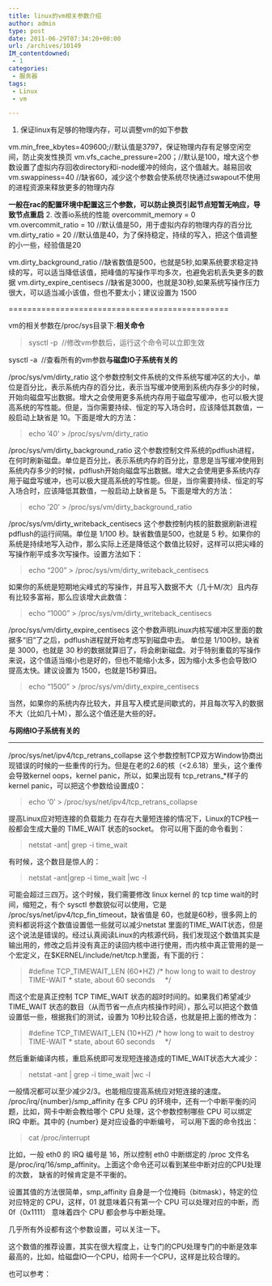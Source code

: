 ```yaml
---
title: linux的vm相关参数介绍
author: admin
type: post
date: 2011-06-29T07:34:20+00:00
url: /archives/10149
IM_contentdowned:
 - 1
categories:
 - 服务器
tags:
 - Linux
 - vm

---
```

1. 保证linux有足够的物理内存，可以调整vm的如下参数

vm.min\_free\_kbytes=409600;//默认值是3797，保证物理内存有足够空闲空间，防止突发性换页
vm.vfs\_cache\_pressure=200；//默认是100，增大这个参数设置了虚拟内存回收directory和i-node缓冲的倾向，这个值越大。越易回收
vm.swappiness=40 //缺省60，减少这个参数会使系统尽快通过swapout不使用的进程资源来释放更多的物理内存

**一般在rac的配置环境中配置这三个参数，可以防止换页引起节点短暂无响应，导致节点重启**
2. 改善io系统的性能
overcommit_memory = 0
vm.overcommit_ratio = 10 //默认值是50，用于虚拟内存的物理内存的百分比
vm.dirty_ratio = 20 //默认值是40，为了保持稳定，持续的写入，把这个值调整的小一些，经验值是20


vm.dirty\_background\_ratio //缺省数值是500，也就是5秒,如果系统要求稳定持续的写，可以适当降低该值，把峰值的写操作平均多次，也避免宕机丢失更多的数据
vm.dirty\_expire\_centisecs //缺省是3000，也就是30秒,如果系统写操作压力很大，可以适当减小该值，但也不要太小；建议设置为 1500

===============================================

vm的相关参数在/proc/sys目录下:**相关命令**

> sysctl -p  //修改vm参数后，运行这个命令可以立即生效

 sysctl -a  //查看所有的vm参数**与磁盘IO子系统有关的**

/proc/sys/vm/dirty_ratio
这个参数控制文件系统的文件系统写缓冲区的大小，单位是百分比，表示系统内存的百分比，表示当写缓冲使用到系统内存多少的时候，开始向磁盘写出数据。增大之会使用更多系统内存用于磁盘写缓冲，也可以极大提高系统的写性能。但是，当你需要持续、恒定的写入场合时，应该降低其数值，一般启动上缺省是 10。下面是增大的方法：

> echo ’40’ > /proc/sys/vm/dirty_ratio

/proc/sys/vm/dirty_background_ratio
这个参数控制文件系统的pdflush进程，在何时刷新磁盘。单位是百分比，表示系统内存的百分比，意思是当写缓冲使用到系统内存多少的时候，pdflush开始向磁盘写出数据。增大之会使用更多系统内存用于磁盘写缓冲，也可以极大提高系统的写性能。但是，当你需要持续、恒定的写入场合时，应该降低其数值，一般启动上缺省是 5。下面是增大的方法：

> echo ’20’ > /proc/sys/vm/dirty\_background\_ratio

/proc/sys/vm/dirty_writeback_centisecs
这个参数控制内核的脏数据刷新进程pdflush的运行间隔。单位是 1/100 秒。缺省数值是500，也就是 5 秒。如果你的系统是持续地写入动作，那么实际上还是降低这个数值比较好，这样可以把尖峰的写操作削平成多次写操作。设置方法如下：

> echo “200” > /proc/sys/vm/dirty\_writeback\_centisecs

如果你的系统是短期地尖峰式的写操作，并且写入数据不大（几十M/次）且内存有比较多富裕，那么应该增大此数值：

> echo “1000” > /proc/sys/vm/dirty\_writeback\_centisecs

/proc/sys/vm/dirty_expire_centisecs
这个参数声明Linux内核写缓冲区里面的数据多“旧”了之后，pdflush进程就开始考虑写到磁盘中去。
单位是 1/100秒。缺省是 3000，也就是 30 秒的数据就算旧了，将会刷新磁盘。对于特别重载的写操作来说，这个值适当缩小也是好的，但也不能缩小太多，因为缩小太多也会导致IO提高太快。建议设置为 1500，也就是15秒算旧。

> echo “1500” > /proc/sys/vm/dirty\_expire\_centisecs

当然，如果你的系统内存比较大，并且写入模式是间歇式的，并且每次写入的数据不大（比如几十M），那么这个值还是大些的好。

**与网络IO子系统有关的**

 ****

/proc/sys/net/ipv4/tcp_retrans_collapse
这个参数控制TCP双方Window协商出现错误的时候的一些重传的行为。但是在老的2.6的核（<2.6.18）里头，这个重传会导致kernel oops，kernel panic，所以，如果出现有
tcp\_retrans\_*样子的kernel panic，可以把这个参数给设置成0：

> echo ‘0’ > /proc/sys/net/ipv4/tcp\_retrans\_collapse

提高Linux应对短连接的负载能力
在存在大量短连接的情况下，Linux的TCP栈一般都会生成大量的 TIME_WAIT 状态的socket。
你可以用下面的命令看到：

> netstat -ant| grep -i time_wait

有时候，这个数目是惊人的：

> netstat -ant|grep -i time_wait |wc -l

可能会超过三四万。这个时候，我们需要修改 linux kernel 的 tcp time wait的时间，缩短之，有个 sysctl 参数貌似可以使用，它是 /proc/sys/net/ipv4/tcp\_fin\_timeout，缺省值是 60，也就是60秒，很多网上的资料都说将这个数值设置低一些就可以减少netstat 里面的TIME_WAIT状态，但是这个说法是错误的。经过认真阅读Linux的内核源代码，我们发现这个数值其实是输出用的，修改之后并没有真正的读回内核中进行使用，而内核中真正管用的是一个宏定义，在$KERNEL/include/net/tcp.h里面，有下面的行：

> #define TCP\_TIMEWAIT\_LEN (60\*HZ) /\* how long to wait to destroy TIME-WAIT \* state, about 60 seconds     \*/

而这个宏是真正控制 TCP TIME\_WAIT 状态的超时时间的。如果我们希望减少 TIME\_WAIT 状态的数目（从而节省一点点内核操作时间），那么可以把这个数值设置低一些，根据我们的测试，设置为 10秒比较合适，也就是把上面的修改为：

> #define TCP\_TIMEWAIT\_LEN (10\*HZ) /\* how long to wait to destroy TIME-WAIT \* state, about 60 seconds     \*/

然后重新编译内核，重启系统即可发现短连接造成的TIME_WAIT状态大大减少：

> netstat -ant | grep -i time_wait |wc -l

一般情况都可以至少减少2/3。也能相应提高系统应对短连接的速度。
/proc/irq/{number}/smp_affinity
在多 CPU 的环境中，还有一个中断平衡的问题，比如，网卡中断会教给哪个 CPU 处理，这个参数控制哪些 CPU 可以绑定 IRQ 中断。其中的 {number} 是对应设备的中断编号，
可以用下面的命令找出：

> cat /proc/interrupt

比如，一般 eth0 的 IRQ 编号是 16，所以控制 eth0 中断绑定的 /proc 文件名是/proc/irq/16/smp_affinity。上面这个命令还可以看到某些中断对应的CPU处理的次数，
缺省的时候肯定是不平衡的。

设置其值的方法很简单，smp_affinity 自身是一个位掩码（bitmask），特定的位对应特定的 CPU，这样，01 就意味着只有第一个 CPU 可以处理对应的中断，而 0f（0x1111）
意味着四个 CPU 都会参与中断处理。

几乎所有外设都有这个参数设置，可以关注一下。

这个数值的推荐设置，其实在很大程度上，让专门的CPU处理专门的中断是效率最高的，比如，给磁盘IO一个CPU，给网卡一个CPU，这样是比较合理的。

也可以参考：